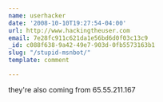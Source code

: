 ```yaml
---
name: userhacker
date: '2008-10-10T19:27:54-04:00'
url: http://www.hackingtheuser.com
email: 7e28fc911c621da1e56bd6d0f03c13c9
_id: c088f638-9a42-49e7-903d-0fb5573163b1
slug: "/stupid-msnbot/"
template: comment

---
```


they're also coming from 65.55.211.167
